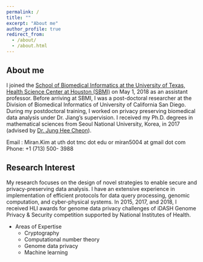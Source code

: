 ```yaml
---
permalink: /
title: ""
excerpt: "About me"
author_profile: true
redirect_from: 
  - /about/
  - /about.html
---
```



## About me
I joined the [School of Biomedical Informatics at the University of Texas, Health Science Center at Houston (SBMI)](https://sbmi.uth.edu/faculty-and-staff/miran-kim.htm) on May 1, 2018 as an assistant professor. Before arriving at SBMI, I was a post-doctoral researcher at the Division of Biomedical Informatics of University of California San Diego. During my postdoctoral training, I worked on privacy preserving biomedical data analysis under Dr. Jiang’s supervision. I received my Ph.D. degrees in mathematical sciences from Seoul National University, Korea, in 2017 (advised by [Dr. Jung Hee Cheon](http://www.math.snu.ac.kr/~jhcheon/xe2/)).

Email : Miran.Kim at uth dot tmc dot edu or miran5004 at gmail dot com <br />
Phone: +1 (713) 500- 3988

## Research Interest
My research focuses on the design of novel strategies to enable secure and privacy-preserving data analysis. I have an extensive experience in implementation of efficient protocols for data query processing, genomic computation, and cyber-physical systems. In 2015, 2017, and 2018, I received HLI awards for genome data privacy challenges of iDASH Genome Privacy & Security competition supported by National Institutes of Health.

  * Areas of Expertise
      * Cryptography
      * Computational number theory
      * Genome data privacy
      * Machine learning
